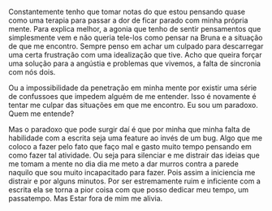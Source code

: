 
Constantemente tenho que tomar notas do que estou pensando quase como uma terapia para passar a dor de ficar parado com minha própria mente. Para explica melhor, a agonia que tenho de sentir pensamentos que simplesmente vem e não queria tele-los como pensar na Bruna e a situação de que me encontro. Sempre penso em achar um culpado para descarregar uma certa frustração com uma idealização que tive. Acho que queira forçar uma solução para a angústia e problemas que vivemos, a falta de sincronia com nós dois. 

Ou a impossibilidade da penetração em minha mente por existir uma série de confussoes que impedem alguém de me entender. Isso é novamente é tentar me culpar das situações em que me encontro. Eu sou um paradoxo. Quem me entende? 

Mas o paradoxo que pode surgir daí é que por minha que minha falta de habilidade com a escrita seja uma feature ao invés de um bug. Algo que me coloco a fazer pelo fato que faço mal e gasto muito tempo pensando em como fazer tal atividade. Ou seja para silenciar e me distrair das ideias que me tomam a mente no dia dia me meto a dar murros contra a parede naquilo que sou muito incapacitado para fazer. Pois assim a iniciencia me distrair e por alguns minutos. Por ser estremamente ruim e inficiente com a escrita ela se torna a pior coisa com que posso dedicar meu tempo, um passatempo. Mas Estar fora de mim me alivia.

